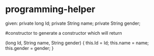 # programming-helper

given:
private long Id;
private String name;
private String gender;

#constructor
to generate a constructor which will return 

(long Id, String name, String gender) {
	this.Id = Id;
	this.name = name;
	this.gender = gender;
	}
